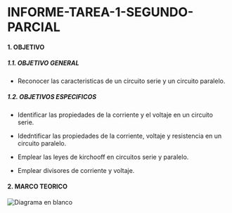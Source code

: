 # INFORME-TAREA-1-SEGUNDO-PARCIAL

#### 1. OBJETIVO

##### 1.1. OBJETIVO GENERAL

- Reconocer las caracteristicas de un circuito serie y un circuito paralelo.

##### 1.2. OBJETIVOS ESPECIFICOS

- Identificar las propiedades de la corriente y el voltaje en un circuito serie.

- Idedntificar las propiedades de la corriente, voltaje y resistencia en un circuito paralelo.

- Emplear las leyes de kirchooff en circuitos serie y paralelo.

- Emplear divisores de corriente y voltaje.

#### 2. MARCO TEORICO

![Diagrama en blanco](https://user-images.githubusercontent.com/105374903/176982768-86ffb675-cc30-4c6c-a3f9-fb7e7da08bc2.png)



